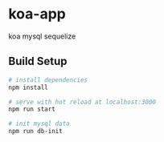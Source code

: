 # koa-app
koa mysql sequelize

## Build Setup

``` bash
# install dependencies
npm install

# serve with hot reload at localhost:3000
npm run start

# init mysql data
npm run db-init
